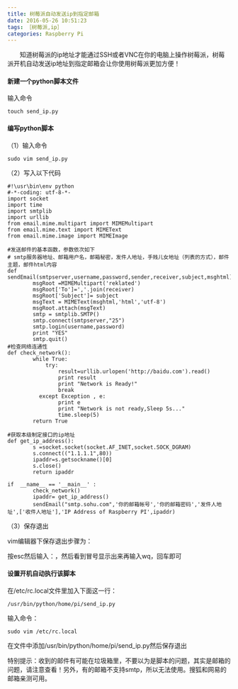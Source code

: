 ```yaml
---
title: 树莓派自动发送ip到指定邮箱
date: 2016-05-26 10:51:23
tags: ［树莓派,ip］
categories: Raspberry Pi
---
```


　　知道树莓派的ip地址才能通过SSH或者VNC在你的电脑上操作树莓派，树莓派开机自动发送ip地址到指定邮箱会让你使用树莓派更加方便！

<!--more-->

#### 新建一个python脚本文件


输入命令

```
touch send_ip.py
```

#### 编写python脚本


（1）输入命令

```
sudo vim send_ip.py
```

（2）写入以下代码

```
#!\usr\bin\env python
#-*-coding: utf-8-*-
import socket
import time
import smtplib
import urllib
from email.mime.multipart import MIMEMultipart
from email.mime.text import MIMEText
from email.mime.image import MIMEImage

#发送邮件的基本函数，参数依次如下
# smtp服务器地址、邮箱用户名，邮箱秘密，发件人地址，手贱儿女地址（列表的方式），邮件主题，邮件html内容
def sendEmail(smtpserver,username,password,sender,receiver,subject,msghtml):
        msgRoot =MIMEMultipart('reklated')
        msgRoot['To']=','.join(receiver)
        msgRoot['Subject']= subject
        msgText = MIMEText(msghtml,'html','utf-8')
        msgRoot.attach(msgText)
        smtp = smtplib.SMTP()
        smtp.connect(smtpserver,"25")
        smtp.login(username,password)
        print "YES"
        smtp.quit()
#检查网络连通性
def check_network():
        while True:
            try:
                result=urllib.urlopen('http://baidu.com').read()
                print result
                print "Network is Ready!"
                break
          except Exception , e:
                print e
                print "Network is not ready,Sleep 5s..."
                time.sleep(5)
        return True

#获取本级制定接口的ip地址
def get_ip_address():
        s =socket.socket(socket.AF_INET,socket.SOCK_DGRAM)
        s.connect(("1.1.1.1",80))
        ipaddr=s.getsockname()[0]
        s.close()
        return ipaddr

if  __name__ == '__main__' :
        check_network()
        ipaddr= get_ip_address()
        sendEmail("smtp.sohu.com",'你的邮箱帐号','你的邮箱密码','发件人地址',['收件人地址'],'IP Address of Raspberry PI',ipaddr)
```

（3）保存退出

vim编辑器下保存退出步骤为：

按esc然后输入：，然后看到冒号显示出来再输入wq，回车即可

#### 设置开机自动执行该脚本


在/etc/rc.local文件里加入下面这一行：

```
/usr/bin/python/home/pi/send_ip.py
```

输入命令：

```
sudo vim /etc/rc.local
```

在文件中添加/usr/bin/python/home/pi/send_ip.py然后保存退出

特别提示：收到的邮件有可能在垃圾箱里，不要以为是脚本的问题，其实是邮箱的问题，请注意查看！另外，有的邮箱不支持smtp，所以无法使用。搜狐和网易的邮箱亲测可用。
